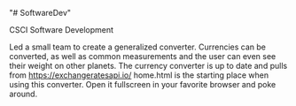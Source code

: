 "# SoftwareDev" 


CSCI Software Development

Led a small team to create a generalized converter. 
Currencies can be converted, as well as common measurements and the user can even see their weight on other planets.
The currency converter is up to date and pulls from https://exchangeratesapi.io/ 
home.html is the starting place when using this converter. Open it fullscreen in your favorite browser and poke around.
 
